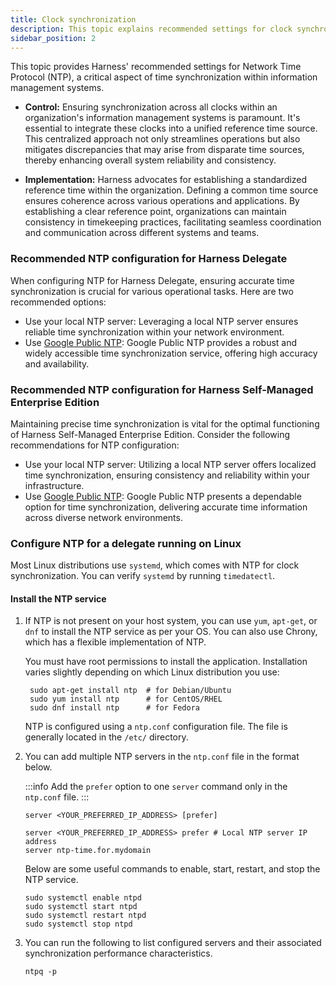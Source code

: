 ```yaml
---
title: Clock synchronization
description: This topic explains recommended settings for clock synchronization.
sidebar_position: 2
---
```


This topic provides Harness' recommended settings for Network Time Protocol (NTP), a critical aspect of time synchronization within information management systems.

- **Control:** Ensuring synchronization across all clocks within an organization's information management systems is paramount. It's essential to integrate these clocks into a unified reference time source. This centralized approach not only streamlines operations but also mitigates discrepancies that may arise from disparate time sources, thereby enhancing overall system reliability and consistency.

- **Implementation:** Harness advocates for establishing a standardized reference time within the organization. Defining a common time source ensures coherence across various operations and applications. By establishing a clear reference point, organizations can maintain consistency in timekeeping practices, facilitating seamless coordination and communication across different systems and teams.

### Recommended NTP configuration for Harness Delegate

When configuring NTP for Harness Delegate, ensuring accurate time synchronization is crucial for various operational tasks. Here are two recommended options:

- Use your local NTP server: Leveraging a local NTP server ensures reliable time synchronization within your network environment.
- Use [Google Public NTP](https://developers.google.com/time): Google Public NTP provides a robust and widely accessible time synchronization service, offering high accuracy and availability.

### Recommended NTP configuration for Harness Self-Managed Enterprise Edition

Maintaining precise time synchronization is vital for the optimal functioning of Harness Self-Managed Enterprise Edition. Consider the following recommendations for NTP configuration:

- Use your local NTP server: Utilizing a local NTP server offers localized time synchronization, ensuring consistency and reliability within your infrastructure.
- Use [Google Public NTP](https://developers.google.com/time): Google Public NTP presents a dependable option for time synchronization, delivering accurate time information across diverse network environments.

### Configure NTP for a delegate running on Linux

Most Linux distributions use `systemd`, which comes with NTP for clock synchronization. You can verify `systemd` by running `timedatectl`.

#### Install the NTP service

1. If NTP is not present on your host system, you can use `yum`, `apt-get`, or `dnf` to install the NTP service as per your OS. You can also use Chrony, which has a flexible implementation of NTP.

   You must have root permissions to install the application. Installation varies slightly depending on which Linux distribution you use:

    ```
     sudo apt-get install ntp  # for Debian/Ubuntu
     sudo yum install ntp      # for CentOS/RHEL
     sudo dnf install ntp      # for Fedora
     ```

    NTP is configured using a `ntp.conf` configuration file. The file is generally located in the `/etc/` directory.

2. You can add multiple NTP servers in the `ntp.conf` file in the format below.

    :::info
    Add the `prefer` option to one `server` command only in the `ntp.conf` file.
    :::

    ```
    server <YOUR_PREFERRED_IP_ADDRESS> [prefer]
    ```

    ```
    server <YOUR_PREFERRED_IP_ADDRESS> prefer # Local NTP server IP address
    server ntp-time.for.mydomain
    ```

    Below are some useful commands to enable, start, restart, and stop the NTP service.

    ```
    sudo systemctl enable ntpd
    sudo systemctl start ntpd
    sudo systemctl restart ntpd
    sudo systemctl stop ntpd
    ```

3. You can run the following to list configured servers and their associated synchronization performance characteristics.

    ```
    ntpq -p
    ```

